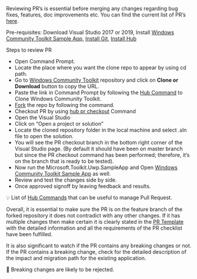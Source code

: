Reviewing PR’s is essential before merging any changes regarding bug fixes, features, doc improvements etc. You can find the current list of PR’s [here](https://github.com/windows-toolkit/WindowsCommunityToolkit/pulls).
 
Pre-requisites: Download Visual Studio 2017 or 2019, Install [Windows Community Toolkit Sample App](https://www.microsoft.com/en-us/p/windows-community-toolkit-sample-app/9nblggh4tlcq?rtc=1&activetab=pivot:overviewtab), [Install Git](https://github.com/github/hub#installation), [Install Hub](https://hub.github.com/#install)

Steps to review PR
* Open Command Prompt.
* Locate the place where you want the clone repo to appear by using cd path. 
* Go to [Windows Community Toolkit](https://github.com/windows-toolkit/WindowsCommunityToolkit) repository and click on **Clone or Download** button to copy the URL.
* Paste the link in Command Prompt by following the [Hub Command](https://hub.github.com/#developer) to Clone Windows Community Toolkit.
* [Fork](https://hub.github.com/#contributor) the repo by following the command.
* Checkout PR by using [hub pr checkout](https://hub.github.com/hub-pr.1.html#synopsis) Command
* Open the Visual Studio 
* Click on “Open a project or solution” 
* Locate the cloned repository folder in the local machine and select .sln file to open the solution.
* You will see the PR checkout branch in the bottom right corner of the Visual Studio page. (By default it should have been on master branch but since the PR checkout command has been performed; therefore, it’s on the branch that is ready to be tested).
* Now run the Microsoft.Toolkit.Uwp.SampleApp and Open [Windows Community Toolkit Sample App](https://www.microsoft.com/en-us/p/windows-community-toolkit-sample-app/9nblggh4tlcq?rtc=1) as well. 
* Review and test the changes side by side.
* Once approved signoff by leaving feedback and results. 

:bulb:	List of [Hub Commands](https://hub.github.com/hub.1.html#commands) that can be useful to manage Pull Request. 

Overall, it is essential to make sure the PR is on the feature branch of the forked repository it does not contradict with any other changes. If it has multiple changes then make certain it is clearly stated in the [PR Template](https://github.com/windows-toolkit/WindowsCommunityToolkit/blob/master/.github/PULL_REQUEST_TEMPLATE.md) with the detailed information and all the requirements of the PR checklist have been fulfilled.

It is also significant to watch if the PR contains any breaking changes or not. If the PR contains a breaking change, check for the detailed description of the impact and migration path for the existing application.

:rotating_light: Breaking changes are likely to be rejected. 
